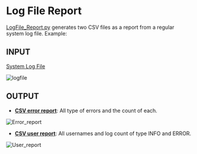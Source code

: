# Log File Report

[LogFile_Report.py](https://github.com/Alejandro-ZZ/Automation-with-Python/blob/master/log_file_report/LogFile_Report.py) generates two CSV files as a report 
from a regular system log file. Example:

## INPUT

[System Log File](https://github.com/Alejandro-ZZ/Automation-with-Python/blob/master/log_file_report/syslog.txt)

![logfile](https://user-images.githubusercontent.com/71833624/182030966-18f538fe-9716-4a9c-a3b1-2c56159d0427.png)

## OUTPUT

- [**CSV error report**](https://github.com/Alejandro-ZZ/Automation-with-Python/blob/master/log_file_report/error_message.csv): All type of errors and the count of each.

![Error_report](https://user-images.githubusercontent.com/71833624/182031007-48e007d7-886b-40b8-bad0-399de4a1d88d.png)


- [**CSV user report**](https://github.com/Alejandro-ZZ/Automation-with-Python/blob/master/log_file_report/user_statistics.csv): All usernames and log count of type INFO and ERROR.

![User_report](https://user-images.githubusercontent.com/71833624/182031016-daa58164-2bcd-480e-b342-4fb0668ec620.png)

